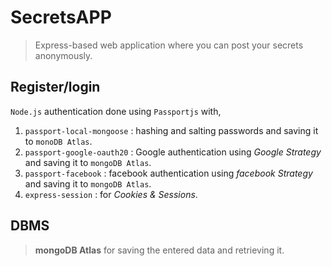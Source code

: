 # SecretsAPP
> Express-based web application where you can post your secrets anonymously.


## Register/login 
`Node.js` authentication done using `Passportjs` with,
1. `passport-local-mongoose` : hashing and salting passwords and saving it to  `monoDB Atlas`.
2. `passport-google-oauth20` : Google authentication using *Google Strategy* and saving it to `mongoDB Atlas`.
3. `passport-facebook`       : facebook authentication using *facebook Strategy* and saving it to `mongoDB Atlas`.
4. `express-session`         : for *Cookies & Sessions*.


## DBMS 
> **mongoDB Atlas** for saving the entered data and retrieving it.
